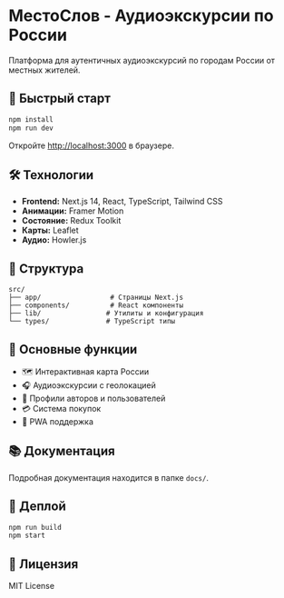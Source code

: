 # МестоСлов - Аудиоэкскурсии по России

Платформа для аутентичных аудиоэкскурсий по городам России от местных жителей.

## 🚀 Быстрый старт

```bash
npm install
npm run dev
```

Откройте [http://localhost:3000](http://localhost:3000) в браузере.

## 🛠 Технологии

- **Frontend:** Next.js 14, React, TypeScript, Tailwind CSS
- **Анимации:** Framer Motion
- **Состояние:** Redux Toolkit
- **Карты:** Leaflet
- **Аудио:** Howler.js

## 📁 Структура

```
src/
├── app/                 # Страницы Next.js
├── components/          # React компоненты
├── lib/                # Утилиты и конфигурация
└── types/              # TypeScript типы
```

## 🎯 Основные функции

- 🗺️ Интерактивная карта России
- 🎧 Аудиоэкскурсии с геолокацией
- 👥 Профили авторов и пользователей
- 💳 Система покупок
- 📱 PWA поддержка

## 📚 Документация

Подробная документация находится в папке `docs/`.

## 🚀 Деплой

```bash
npm run build
npm start
```

## 📄 Лицензия

MIT License
